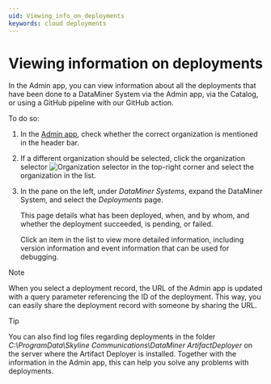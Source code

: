 ```yaml
---
uid: Viewing_info_on_deployments
keywords: cloud deployments
---
```


# Viewing information on deployments

In the Admin app, you can view information about all the deployments that have been done to a DataMiner System via the Admin app, via the Catalog, or using a GitHub pipeline with our GitHub action.

To do so:

1. In the [Admin app](xref:Accessing_the_Admin_app), check whether the correct organization is mentioned in the header bar.

1. If a different organization should be selected, click the organization selector ![Organization selector](~/user-guide/images/Cloud_Admin_Selector_icon.png) in the top-right corner and select the organization in the list.

1. In the pane on the left, under *DataMiner Systems*, expand the DataMiner System, and select the *Deployments* page.

   This page details what has been deployed, when, and by whom, and whether the deployment succeeded, is pending, or failed.

   Click an item in the list to view more detailed information, including version information and event information that can be used for debugging.

> [!NOTE]
> When you select a deployment record, the URL of the Admin app is updated with a query parameter referencing the ID of the deployment. This way, you can easily share the deployment record with someone by sharing the URL.

> [!TIP]
> You can also find log files regarding deployments in the folder *C:\ProgramData\Skyline Communications\DataMiner ArtifactDeployer* on the server where the Artifact Deployer is installed. Together with the information in the Admin app, this can help you solve any problems with deployments.
